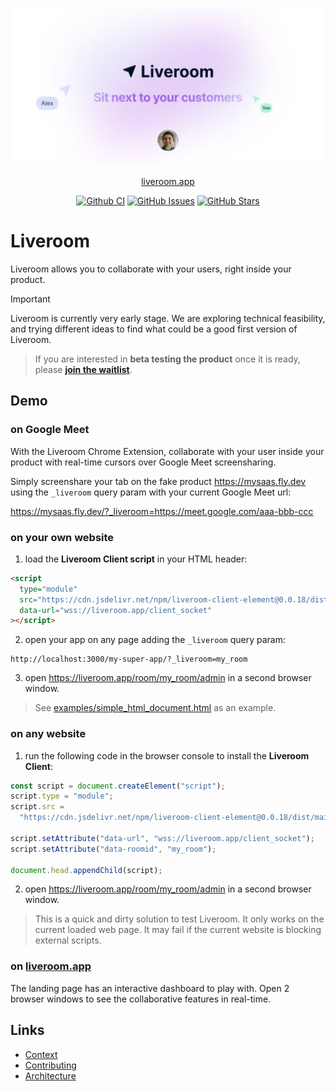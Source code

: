 <p align="center">
  <a href="https://liveroom.app">
    <img src="priv/static/images/liveroom_og_image.jpg" width="1200" alt="Liveroom logo" />
  </a>
</p>

<p align="center">
  <a href="https://liveroom.app">liveroom.app</a>
</p>

<p align="center">
  <a href="https://github.com/liveroom-app/liveroom/actions/workflows/CI.yml?query=branch%3Amain" class="m-1 d-inline-block"><img alt="Github CI" src="https://img.shields.io/github/actions/workflow/status/liveroom-app/liveroom/CI.yml?branch=main"></a>
  <!-- <a href="https://www.jsdelivr.com/package/npm/liveroom" class="m-1 d-inline-block"><img alt="jsDelivr hits (npm)" src="https://img.shields.io/jsdelivr/npm/hm/liveroom?label=jsDelivr%20hits&color=007ec6"></a> -->
  <a href="https://github.com/liveroom-app/liveroom/issues" class="m-1 d-inline-block"><img alt="GitHub Issues" src="https://img.shields.io/github/issues/liveroom-app/liveroom"></a>
  <a href="https://github.com/liveroom-app/liveroom" class="m-1 d-inline-block"><img alt="GitHub Stars" src="https://img.shields.io/github/stars/liveroom-app/liveroom?label=github%20stars&color=007ec6"></a>
</p>

# Liveroom

Liveroom allows you to collaborate with your users, right inside your product.

> [!IMPORTANT]
> Liveroom is currently very early stage.
> We are exploring technical feasibility, and trying different ideas to find what could be a good first version of Liveroom.

> If you are interested in **beta testing the product** once it is ready, please **[join the waitlist](https://tally.so/r/wQ1EvX)**.

## Demo

### on Google Meet

With the Liveroom Chrome Extension, collaborate with your user inside your product with real-time cursors over Google Meet screensharing.

Simply screenshare your tab on the fake product https://mysaas.fly.dev using the `_liveroom` query param with your current Google Meet url:

https://mysaas.fly.dev/?_liveroom=https://meet.google.com/aaa-bbb-ccc

### on your own website

1. load the **Liveroom Client script** in your HTML header:

```html
<script
  type="module"
  src="https://cdn.jsdelivr.net/npm/liveroom-client-element@0.0.18/dist/main.min.js"
  data-url="wss://liveroom.app/client_socket"
></script>
```

2. open your app on any page adding the `_liveroom` query param:

```
http://localhost:3000/my-super-app/?_liveroom=my_room
```

3. open https://liveroom.app/room/my_room/admin in a second browser window.

> See [examples/simple_html_document.html](examples/simple_html_document.html) as an example.

### on any website

1. run the following code in the browser console to install the **Liveroom Client**:

```js
const script = document.createElement("script");
script.type = "module";
script.src =
  "https://cdn.jsdelivr.net/npm/liveroom-client-element@0.0.18/dist/main.min.js";

script.setAttribute("data-url", "wss://liveroom.app/client_socket");
script.setAttribute("data-roomid", "my_room");

document.head.appendChild(script);
```

2. open https://liveroom.app/room/my_room/admin in a second browser window.

> This is a quick and dirty solution to test Liveroom.
> It only works on the current loaded web page.
> It may fail if the current website is blocking external scripts.

### on [liveroom.app](https://liveroom.app)

The landing page has an interactive dashboard to play with.
Open 2 browser windows to see the collaborative features in real-time.

## Links

- [Context](docs/CONTEXT.md)
- [Contributing](docs/CONTRIBUTING.md)
- [Architecture](docs/ARCHITECTURE.md)
